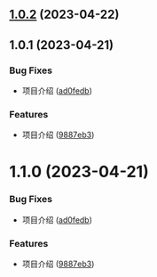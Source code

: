 ## [1.0.2](https://github.com/Flandre3569/vigor.js/compare/v1.0.1...v1.0.2) (2023-04-22)



## 1.0.1 (2023-04-21)


### Bug Fixes

* 项目介绍 ([ad0fedb](https://github.com/Flandre3569/vigor.js/commit/ad0fedb8d2231988ff6b579b5ef4d843de66bd09))


### Features

* 项目介绍 ([9887eb3](https://github.com/Flandre3569/vigor.js/commit/9887eb30ec728d4157c81d09d3075c9b649fa163))



# 1.1.0 (2023-04-21)


### Bug Fixes

* 项目介绍 ([ad0fedb](https://github.com/Flandre3569/vigor.js/commit/ad0fedb8d2231988ff6b579b5ef4d843de66bd09))


### Features

* 项目介绍 ([9887eb3](https://github.com/Flandre3569/vigor.js/commit/9887eb30ec728d4157c81d09d3075c9b649fa163))



